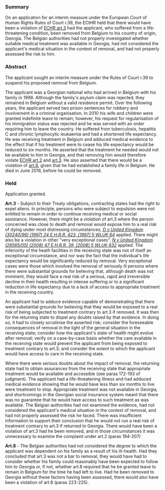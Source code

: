 ### Summary

On an application for an interim measure under the European Court of Human Rights Rules of Court r.39, the ECtHR held that there would have been a violation of [ECHR art.3](https://uk.westlaw.com/Document/IC7F7C04FC8E44BEC84CB31238C777298/View/FullText.html?originationContext=document&transitionType=DocumentItem&ppcid=c5e7c5be858e4faf8f05c73e17fd84c4&contextData=(sc.Default)) had the applicant, who suffered from a life-threatening condition, been removed from Belgium to his country of origin, Georgia. The Belgian authorities had not properly investigated whether suitable medical treatment was available in Georgia, had not considered the applicant's medical situation in the context of removal, and had not properly assessed the risk to him.

### Abstract

The applicant sought an interim measure under the Rules of Court r.39 to suspend his proposed removal from Belgium.

The applicant was a Georgian national who had arrived in Belgium with his family in 1998. Although the family's asylum claim was rejected, they remained in Belgium without a valid residence permit. Over the following years, the applicant served two prison sentences for robbery and involvement in a criminal organisation. In 2010 his wife and children were granted indefinite leave to remain; however, his request for regularisation of his immigration status was rejected and he was served with an order requiring him to leave the country. He suffered from tuberculosis, hepatitis C and chronic lymphocytic leukaemia and had a shortened life expectancy. He was receiving treatment in Belgium and adduced medical evidence to the effect that if his treatment were to cease his life expectancy would be reduced to six months. He asserted that the treatment he needed would not be available to him in Georgia, and that removing him would therefore violate [ECHR art.2](https://uk.westlaw.com/Document/I1B58031DEC86485FA3AEEFBD8980CD10/View/FullText.html?originationContext=document&transitionType=DocumentItem&ppcid=c5e7c5be858e4faf8f05c73e17fd84c4&contextData=(sc.Default)) and [art.3](https://uk.westlaw.com/Document/IC7F7C04FC8E44BEC84CB31238C777298/View/FullText.html?originationContext=document&transitionType=DocumentItem&ppcid=c5e7c5be858e4faf8f05c73e17fd84c4&contextData=(sc.Default)). He also asserted that there would be a violation of [art.8](https://uk.westlaw.com/Document/I13AEBA7190CB4FD6878845F048D2A987/View/FullText.html?originationContext=document&transitionType=DocumentItem&ppcid=c5e7c5be858e4faf8f05c73e17fd84c4&contextData=(sc.Default)), given that he had established a family life in Belgium. He died in June 2016, before he could be removed.

### Held

Application granted.

**Art.3** - Subject to their Treaty obligations, contracting states had the right to expel aliens. In principle, persons who were subject to expulsion were not entitled to remain in order to continue receiving medical or social assistance. However, there might be a violation of art.3 where the person concerned was close to death and removal would expose him to a real risk of dying under most distressing circumstances, _[D v United Kingdom (30240/96) (1997) 24 E.H.R.R. 423, [1997] 5 WLUK 64](https://uk.westlaw.com/Document/I9392A650E42711DA8FC2A0F0355337E9/View/FullText.html?originationContext=document&transitionType=DocumentItem&ppcid=c5e7c5be858e4faf8f05c73e17fd84c4&contextData=(sc.Default))_ applied. There might also be a violation in other "very exceptional cases", _[N v United Kingdom (26565/05) (2008) 47 E.H.R.R. 39, [2008] 5 WLUK 632](https://uk.westlaw.com/Document/IA2DBCF60345211DD8B7D9E7E5A0AD1BD/View/FullText.html?originationContext=document&transitionType=DocumentItem&ppcid=c5e7c5be858e4faf8f05c73e17fd84c4&contextData=(sc.Default))_ applied. The inferiority of the heath facilities in the receiving state was not of itself an exceptional circumstance, and nor was the fact that the individual's life expectancy would be significantly reduced by removal. Very exceptional cases were those which involved the removal of seriously ill persons where there were substantial grounds for believing that, although death was not imminent, they would face a real risk of a serious, rapid and irreversible decline in their health resulting in intense suffering or to a significant reduction in life expectancy due to a lack of access to appropriate treatment in the receiving country. 

An applicant had to adduce evidence capable of demonstrating that there were substantial grounds for believing that they would be exposed to a real risk of being subjected to treatment contrary to art.3 if removed. It was then for the returning state to dispel any doubts raised by that evidence. In doing so, it had to closely scrutinise the asserted risk; consider the foreseeable consequences of removal in the light of the general situation in the receiving state; consider how the applicant's state of health might evolve after removal; verify on a case-by-case basis whether the care available in the receiving state would prevent the applicant from being exposed to treatment contrary to art.3; and consider the extent to which the applicant would have access to care in the receiving state. 

Where there were serious doubts about the impact of removal, the returning state had to obtain assurances from the receiving state that appropriate treatment would be available and accessible (see paras 172-193 of judgment). The applicant had a life-threatening illness and had adduced medical evidence showing that he would have less than six months to live were treatment to stop. Appropriate treatment was not available in Georgia, and shortcomings in the Georgian social insurance system meant that there was no guarantee that he would have access to such treatment as was available. The Belgian authorities had not examined the evidence, had not considered the applicant's medical situation in the context of removal, and had not properly assessed the risk he faced. There was insufficient information to support their conclusion that he would not run a real risk of treatment contrary to art.3 if returned to Georgia. There would have been a violation of art.3 had he been removed, and in those circumstances it was unnecessary to examine the complaint under art.2 (paras 194-207)

**Art.8** - The Belgian authorities had not considered the degree to which the applicant was dependent on his family as a result of his ill-health. Had they concluded that art.3 was not a bar to removal, they would have had to consider whether his family could reasonably have been expected to follow him to Georgia or, if not, whether art.8 required that he be granted leave to remain in Belgium for the time he had left to live. Had he been removed to Georgia without these factors having been assessed, there would also have been a violation of art.8 (paras 223-225).